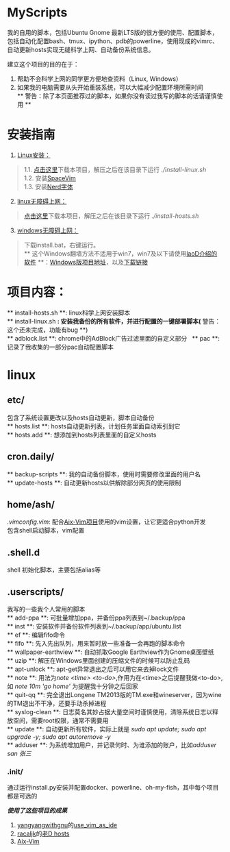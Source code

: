 # MyScripts #
我的自用的脚本，包括Ubuntu Gnome 最新LTS版的很方便的使用、配置脚本，包括自动化配置bash、tmux、ipython、pdb的powerline，使用现成的vimrc、自动更新hosts实现无缝科学上网、自动备份系统信息。  

建立这个项目的目的在于：
1. 帮助不会科学上网的同学更方便地查资料（Linux, Windows）
2. 如果我的电脑需要从头开始重装系统，可以大幅减少配置环境所需时间  
** 警告：除了本页面推荐过的脚本，如果你没有读过我写的脚本的话请谨慎使用 **

# 安装指南 #
1. [Linux安装：](https://github.com/the0demiurge/MyScripts/blob/master/install-linux.sh)  
> 1.1. [点击这里](https://github.com/the0demiurge/MyScripts/archive/master.zip)下载本项目，解压之后在该目录下运行 *./install-linux.sh*  
> 1.2. 安装[SpaceVim](https://spacevim.org/)  
> 1.3. 安装[Nerd字体](https://github.com/ryanoasis/nerd-fonts)  
2. [linux无障碍上网：](https://github.com/the0demiurge/MyScripts/blob/master/install-hosts.sh)  
> [点击这里](https://github.com/the0demiurge/MyScripts/archive/master.zip)下载本项目，解压之后在该目录下运行 *./install-hosts.sh*  
3. [windows无障碍上网：](https://github.com/the0demiurge/MyScripts/tree/master/windows/update-hosts)  
> 下载install.bat，右键运行。  
> ** 这个Windows翻墙方法不适用于win7，win7及以下请使用[laoD介绍的软件](https://github.com/racaljk/hosts/tree/master/tools) **：[Windows版项目地址](https://github.com/HostsTools/Windows)，以及[下载链接](https://git.io/vX1Pz)  

# 项目内容： #
** install-hosts.sh **: linux科学上网安装脚本  
** install-linux.sh **: 安装我备份的所有软件，并进行配置的一键部署脚本(** 警告：这个还未完成，功能有bug **)  
** adblock.list **: chrome中的AdBlock广告过滤里面的自定义部分  
** pac **: 记录了我收集的一部分pac自动配置脚本  
# linux #
## etc/ ##
包含了系统设置更改以及hosts自动更新，脚本自动备份  
** hosts.list **: hosts自动更新列表，计划任务里面自动索引到它  
** hosts.add **: 想添加到hosts列表里面的自定义hosts  
## cron.daily/ ##
** backup-scripts **: 我的自动备份脚本，使用时需要修改里面的用户名  
** update-hosts **: 自动更新hosts以供解除部分网页的使用限制  
## home/ash/ ##
*.vimconfig.vim*: 配合[Aix-Vim项目](https://github.com/DemonCloud/dotfile)使用的vim设置，让它更适合python开发  
包含shell启动脚本，vim配置  
## .shell.d ##
shell 初始化脚本，主要包括alias等  
## .userscripts/ ##
我写的一些我个人常用的脚本  
** add-ppa **: 可批量增加ppa，并备份ppa列表到~/.backup/ppa  
** inst **: 安装软件并备份软件列表到~/.backup/app/ubuntu.list  
** ef **: 编辑fifo命令  
** fifo **: 先入先出队列，用来暂时放一些准备一会再跑的脚本命令  
** wallpaper-earthview **: 自动抓取Google Earthview作为Gnome桌面壁纸  
** uzip **: 解压在Windows里面创建的压缩文件的时候可以防止乱码  
** apt-unlock **: apt-get异常退出之后可以用它来去掉lock文件  
** note **: 用法为*note \<time\> \<to-do\>*,作用为在\<time\>之后提醒我做\<to-do\>,如 *note 10m 'go home'* 为提醒我十分钟之后回家  
** quit-qq **: 完全退出Longene TM2013版的TM.exe和wineserver，因为wine的TM退出不干净，还要手动杀掉进程  
** syslog-clean **: 日志莫名其妙占据大量空间时谨慎使用，清除系统日志以释放空间，需要root权限，通常不需要用  
** update **: 自动更新所有软件，实际上就是 *sudo apt update; sudo apt upgrade -y; sudo apt autoremove -y*  
** adduser **: 为系统增加用户，并记录何时、为谁添加的账户，比如*adduser san 张三*  
### .init/ ###
通过运行install.py安装并配置docker、powerline、oh-my-fish，其中每个项目都是可选的






***使用了这些项目的成果***  
1. [yangyangwithgnu](https://github.com/yangyangwithgnu)的[use_vim_as_ide](https://github.com/yangyangwithgnu/use_vim_as_ide)  
2. [racaljk](https://github.com/racaljk)的[老D hosts](https://github.com/racaljk/hosts)
3. [Aix-Vim](https://github.com/DemonCloud/dotfile)
